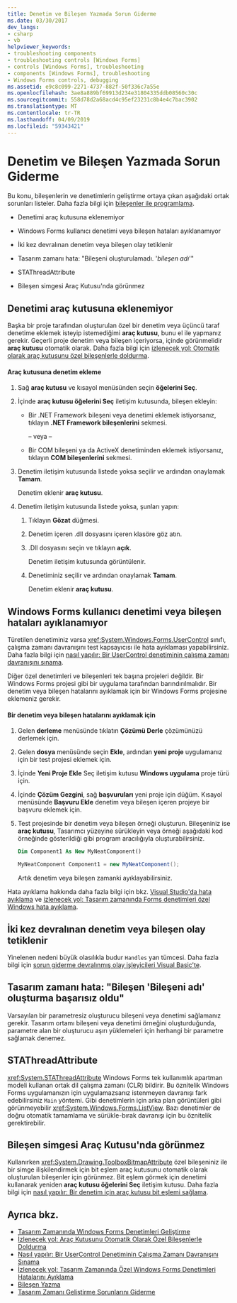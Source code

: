 ```yaml
---
title: Denetim ve Bileşen Yazmada Sorun Giderme
ms.date: 03/30/2017
dev_langs:
- csharp
- vb
helpviewer_keywords:
- troubleshooting components
- troubleshooting controls [Windows Forms]
- controls [Windows Forms], troubleshooting
- components [Windows Forms], troubleshooting
- Windows Forms controls, debugging
ms.assetid: e9c8c099-2271-4737-882f-50f336c7a55e
ms.openlocfilehash: 3ae8a889bf69913d234e31804335ddb08560c30c
ms.sourcegitcommit: 558d78d2a68acd4c95ef23231c8b4e4c7bac3902
ms.translationtype: MT
ms.contentlocale: tr-TR
ms.lasthandoff: 04/09/2019
ms.locfileid: "59343421"
---
```

# <a name="troubleshooting-control-and-component-authoring"></a>Denetim ve Bileşen Yazmada Sorun Giderme
Bu konu, bileşenlerin ve denetimlerin geliştirme ortaya çıkan aşağıdaki ortak sorunları listeler. Daha fazla bilgi için [bileşenler ile programlama](https://docs.microsoft.com/previous-versions/visualstudio/visual-studio-2013/0ffkdtkf(v=vs.120)).  
  
-   Denetimi araç kutusuna eklenemiyor  
  
-   Windows Forms kullanıcı denetimi veya bileşen hataları ayıklanamıyor  
  
-   İki kez devralınan denetim veya bileşen olay tetiklenir  
  
-   Tasarım zamanı hata: "Bileşeni oluşturulamadı. '*bileşen adı*'"  
  
-   STAThreadAttribute  
  
-   Bileşen simgesi Araç Kutusu'nda görünmez  
  
## <a name="cannot-add-control-to-toolbox"></a>Denetimi araç kutusuna eklenemiyor  
 Başka bir proje tarafından oluşturulan özel bir denetim veya üçüncü taraf denetime eklemek isteyip istemediğimi **araç kutusu**, bunu el ile yapmanız gerekir. Geçerli proje denetim veya bileşen içeriyorsa, içinde görünmelidir **araç kutusu** otomatik olarak. Daha fazla bilgi için [izlenecek yol: Otomatik olarak araç kutusunu özel bileşenlerle doldurma](walkthrough-automatically-populating-the-toolbox-with-custom-components.md).  
  
#### <a name="to-add-a-control-to-the-toolbox"></a>Araç kutusuna denetim ekleme  
  
1. Sağ **araç kutusu** ve kısayol menüsünden seçin **öğelerini Seç**.  
  
2. İçinde **araç kutusu öğelerini Seç** iletişim kutusunda, bileşen ekleyin:  
  
    -   Bir .NET Framework bileşeni veya denetimi eklemek istiyorsanız, tıklayın **.NET Framework bileşenlerini** sekmesi.  
  
         – veya –  
  
    -   Bir COM bileşeni ya da ActiveX denetiminden eklemek istiyorsanız, tıklayın **COM bileşenlerini** sekmesi.  
  
3. Denetim iletişim kutusunda listede yoksa seçilir ve ardından onaylamak **Tamam**.  
  
     Denetim eklenir **araç kutusu**.  
  
4. Denetim iletişim kutusunda listede yoksa, şunları yapın:  
  
    1.  Tıklayın **Gözat** düğmesi.  
  
    2.  Denetim içeren .dll dosyasını içeren klasöre göz atın.  
  
    3.  .Dll dosyasını seçin ve tıklayın **açık**.  
  
         Denetim iletişim kutusunda görüntülenir.  
  
    4.  Denetiminiz seçilir ve ardından onaylamak **Tamam**.  
  
         Denetim eklenir **araç kutusu**.  
  
## <a name="cannot-debug-the-windows-forms-user-control-or-component"></a>Windows Forms kullanıcı denetimi veya bileşen hataları ayıklanamıyor  
 Türetilen denetiminiz varsa <xref:System.Windows.Forms.UserControl> sınıfı, çalışma zamanı davranışını test kapsayıcısı ile hata ayıklaması yapabilirsiniz. Daha fazla bilgi için [nasıl yapılır: Bir UserControl denetiminin çalışma zamanı davranışını sınama](how-to-test-the-run-time-behavior-of-a-usercontrol.md).  
  
 Diğer özel denetimleri ve bileşenleri tek başına projeleri değildir. Bir Windows Forms projesi gibi bir uygulama tarafından barındırılmalıdır. Bir denetim veya bileşen hatalarını ayıklamak için bir Windows Forms projesine eklemeniz gerekir.  
  
#### <a name="to-debug-a-control-or-component"></a>Bir denetim veya bileşen hatalarını ayıklamak için  
  
1. Gelen **derleme** menüsünde tıklatın **Çözümü Derle** çözümünüzü derlemek için.  
  
2. Gelen **dosya** menüsünde seçin **Ekle**, ardından **yeni proje** uygulamanız için bir test projesi eklemek için.  
  
3. İçinde **Yeni Proje Ekle** Seç iletişim kutusu **Windows uygulama** proje türü için.  
  
4. İçinde **Çözüm Gezgini**, sağ **başvuruları** yeni proje için düğüm. Kısayol menüsünde **Başvuru Ekle** denetim veya bileşen içeren projeye bir başvuru eklemek için.  
  
5. Test projesinde bir denetim veya bileşen örneği oluşturun. Bileşeniniz ise **araç kutusu**, Tasarımcı yüzeyine sürükleyin veya örneği aşağıdaki kod örneğinde gösterildiği gibi program aracılığıyla oluşturabilirsiniz.  
  
    ```vb  
    Dim Component1 As New MyNeatComponent()  
    ```  
  
    ```csharp  
    MyNeatComponent Component1 = new MyNeatComponent();  
    ```  
  
     Artık denetim veya bileşen zamanki ayıklayabilirsiniz.  
  
 Hata ayıklama hakkında daha fazla bilgi için bkz. [Visual Studio'da hata ayıklama](/visualstudio/debugger/debugging-in-visual-studio) ve [izlenecek yol: Tasarım zamanında Forms denetimleri özel Windows hata ayıklama](walkthrough-debugging-custom-windows-forms-controls-at-design-time.md).  
  
## <a name="event-is-raised-twice-in-inherited-control-or-component"></a>İki kez devralınan denetim veya bileşen olay tetiklenir  
 Yinelenen nedeni büyük olasılıkla budur `Handles` yan tümcesi. Daha fazla bilgi için [sorun giderme devralınmış olay işleyicileri Visual Basic'te](~/docs/visual-basic/programming-guide/language-features/events/troubleshooting-inherited-event-handlers.md).  
  
## <a name="design-time-error-failed-to-create-component-component-name"></a>Tasarım zamanı hata: "Bileşen 'Bileşeni adı' oluşturma başarısız oldu"  
 Varsayılan bir parametresiz oluşturucu bileşeni veya denetimi sağlamanız gerekir. Tasarım ortamı bileşeni veya denetimi örneğini oluşturduğunda, parametre alan bir oluşturucu aşırı yüklemeleri için herhangi bir parametre sağlamak denemez.  
  
## <a name="stathreadattribute"></a>STAThreadAttribute  
 <xref:System.STAThreadAttribute> Windows Forms tek kullanımlık apartman modeli kullanan ortak dil çalışma zamanı (CLR) bildirir. Bu öznitelik Windows Forms uygulamanızın için uygulamazsanız istenmeyen davranışı fark edebilirsiniz `Main` yöntemi. Gibi denetimlerin için arka plan görüntüleri gibi görünmeyebilir <xref:System.Windows.Forms.ListView>. Bazı denetimler de doğru otomatik tamamlama ve sürükle-bırak davranışı için bu öznitelik gerektirebilir.  
  
## <a name="component-icon-does-not-appear-in-toolbox"></a>Bileşen simgesi Araç Kutusu'nda görünmez  
 Kullanırken <xref:System.Drawing.ToolboxBitmapAttribute> özel bileşeniniz ile bir simge ilişkilendirmek için bit eşlem araç kutusunu otomatik olarak oluşturulan bileşenler için görünmez. Bit eşlem görmek için denetimi kullanarak yeniden **araç kutusu öğelerini Seç** iletişim kutusu. Daha fazla bilgi için [nasıl yapılır: Bir denetim için araç kutusu bit eşlemi sağlama](how-to-provide-a-toolbox-bitmap-for-a-control.md).  
  
## <a name="see-also"></a>Ayrıca bkz.

- [Tasarım Zamanında Windows Forms Denetimleri Geliştirme](developing-windows-forms-controls-at-design-time.md)
- [İzlenecek yol: Araç Kutusunu Otomatik Olarak Özel Bileşenlerle Doldurma](walkthrough-automatically-populating-the-toolbox-with-custom-components.md)
- [Nasıl yapılır: Bir UserControl Denetiminin Çalışma Zamanı Davranışını Sınama](how-to-test-the-run-time-behavior-of-a-usercontrol.md)
- [İzlenecek yol: Tasarım Zamanında Özel Windows Forms Denetimleri Hatalarını Ayıklama](walkthrough-debugging-custom-windows-forms-controls-at-design-time.md)
- [Bileşen Yazma](https://docs.microsoft.com/previous-versions/visualstudio/visual-studio-2013/5dya64wy(v=vs.120))
- [Tasarım Zamanı Geliştirme Sorunlarını Giderme](https://docs.microsoft.com/previous-versions/visualstudio/visual-studio-2013/ms171843(v=vs.120))
